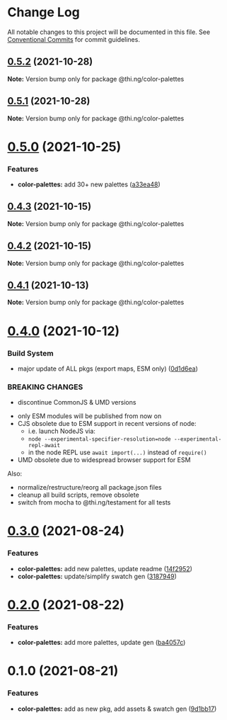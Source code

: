 # Change Log

All notable changes to this project will be documented in this file.
See [Conventional Commits](https://conventionalcommits.org) for commit guidelines.

## [0.5.2](https://github.com/thi-ng/umbrella/compare/@thi.ng/color-palettes@0.5.1...@thi.ng/color-palettes@0.5.2) (2021-10-28)

**Note:** Version bump only for package @thi.ng/color-palettes





## [0.5.1](https://github.com/thi-ng/umbrella/compare/@thi.ng/color-palettes@0.5.0...@thi.ng/color-palettes@0.5.1) (2021-10-28)

**Note:** Version bump only for package @thi.ng/color-palettes





# [0.5.0](https://github.com/thi-ng/umbrella/compare/@thi.ng/color-palettes@0.4.3...@thi.ng/color-palettes@0.5.0) (2021-10-25)


### Features

* **color-palettes:** add 30+ new palettes ([a33ea48](https://github.com/thi-ng/umbrella/commit/a33ea48822e6e6fd4da5da40f719b2f19d1adfaa))





## [0.4.3](https://github.com/thi-ng/umbrella/compare/@thi.ng/color-palettes@0.4.2...@thi.ng/color-palettes@0.4.3) (2021-10-15)

**Note:** Version bump only for package @thi.ng/color-palettes





## [0.4.2](https://github.com/thi-ng/umbrella/compare/@thi.ng/color-palettes@0.4.1...@thi.ng/color-palettes@0.4.2) (2021-10-15)

**Note:** Version bump only for package @thi.ng/color-palettes





## [0.4.1](https://github.com/thi-ng/umbrella/compare/@thi.ng/color-palettes@0.4.0...@thi.ng/color-palettes@0.4.1) (2021-10-13)

**Note:** Version bump only for package @thi.ng/color-palettes





# [0.4.0](https://github.com/thi-ng/umbrella/compare/@thi.ng/color-palettes@0.3.0...@thi.ng/color-palettes@0.4.0) (2021-10-12)


### Build System

* major update of ALL pkgs (export maps, ESM only) ([0d1d6ea](https://github.com/thi-ng/umbrella/commit/0d1d6ea9fab2a645d6c5f2bf2591459b939c09b6))


### BREAKING CHANGES

* discontinue CommonJS & UMD versions

- only ESM modules will be published from now on
- CJS obsolete due to ESM support in recent versions of node:
  - i.e. launch NodeJS via:
  - `node --experimental-specifier-resolution=node --experimental-repl-await`
  - in the node REPL use `await import(...)` instead of `require()`
- UMD obsolete due to widespread browser support for ESM

Also:
- normalize/restructure/reorg all package.json files
- cleanup all build scripts, remove obsolete
- switch from mocha to @thi.ng/testament for all tests






#  [0.3.0](https://github.com/thi-ng/umbrella/compare/@thi.ng/color-palettes@0.2.0...@thi.ng/color-palettes@0.3.0) (2021-08-24) 

###  Features 

- **color-palettes:** add new palettes, update readme ([14f2952](https://github.com/thi-ng/umbrella/commit/14f29523554b82540bba020d52d6fffde8347348)) 
- **color-palettes:** update/simplify swatch gen ([3187949](https://github.com/thi-ng/umbrella/commit/31879491ed4b59e4d91c818939f9c9beee980779)) 

#  [0.2.0](https://github.com/thi-ng/umbrella/compare/@thi.ng/color-palettes@0.1.0...@thi.ng/color-palettes@0.2.0) (2021-08-22) 

###  Features 

- **color-palettes:** add more palettes, update gen ([ba4057c](https://github.com/thi-ng/umbrella/commit/ba4057c4f1bfe4d093674c953080ae84fd92a531)) 

#  0.1.0 (2021-08-21) 

###  Features 

- **color-palettes:** add as new pkg, add assets & swatch gen ([9d1bb17](https://github.com/thi-ng/umbrella/commit/9d1bb17b4373a0cbe43705a41a4cbce353999c7e))
